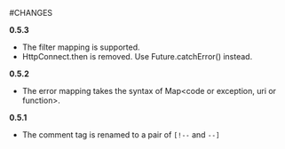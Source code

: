 #CHANGES

**0.5.3**

* The filter mapping is supported.
* HttpConnect.then is removed. Use Future.catchError() instead.

**0.5.2**

* The error mapping takes the syntax of Map<code or exception, uri or function>.

**0.5.1**

* The comment tag is renamed to a pair of `[!--` and `--]`
